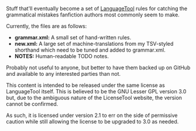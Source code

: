 Stuff that'll eventually become a set of
[LanguageTool](http://www.languagetool.org/) rules for catching the grammatical
mistakes fanfiction authors most commonly seem to make.

Currently, the files are as follows:

 * **grammar.xml:** A small set of hand-written rules.
 * **new.xml:** A large set of machine-translations from my TSV-styled shorthand
   which need to be tuned and added to grammar.xml.
 * **NOTES:** Human-readable TODO notes.

Probably not useful to anyone, but better to have them backed up on GitHub and
available to any interested parties than not.

This content is intended to be released under the same license as LanguageTool
itself. This is believed to be the GNU Lesser GPL version 3.0 but, due to the
ambiguous nature of the LicenseTool website, the version cannot be confirmed.

As such, it is licensed under version 2.1 to err on the side of permissive
caution while still allowing the license to be upgraded to 3.0 as needed.
